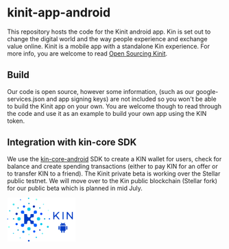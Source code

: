 # kinit-app-android
This repository hosts the code for the Kinit android app.
Kin is set out to change the digital world and the way people experience and exchange value online. 
Kinit is a mobile app with a standalone Kin experience. For more info, you are welcome to read 
[Open Sourcing Kinit](https://medium.com/inside-kin/open-sourcing-kinit-daf8b29f43dc).


## Build
Our code is open source, however some information, (such as our google-services.json and app signing keys) 
are not included so you won't be able to build the Kinit app on your own.
You are welcome though to read through the code and use it as an example to build your own app using the KIN token.

## Integration with kin-core SDK
We use the [kin-core-android](https://github.com/kinecosystem/kin-core-android) SDK to create a KIN wallet for users, 
check for balance and create spending transactions (either to pay KIN for an offer or to transfer KIN to a friend).
The Kinit private beta is working over the Stellar public testnet. We will move over to the Kin public blockchain 
(Stellar fork) for our public beta which is planned in mid July.


![Kin Token](kin_android.png)
